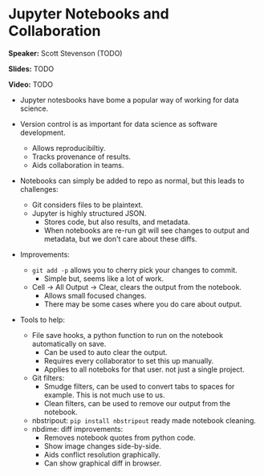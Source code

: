 # Jupyter Notebooks and Collaboration

**Speaker:** Scott Stevenson (TODO)

**Slides:** TODO

**Video:** TODO


- Jupyter notesbooks have bome a popular way of working for data science.

- Version control is as important for data science as software development.
  - Allows reproducibiltiy.
  - Tracks provenance of results.
  - Aids collaboration in teams.
  
- Notebooks can simply be added to repo as normal, but this leads to
  challenges:
  - Git considers files to be plaintext.
  - Jupyter is highly structured JSON.
    - Stores code, but also results, and metadata.
    - When notebooks are re-run git will see changes to output and metadata,
      but we don't care about these diffs.

- Improvements:
  - `git add -p` allows you to cherry pick your changes to commit.
    - Simple but, seems like a lot of work.
  - Cell -> All Output -> Clear, clears the output from the notebook.
    - Allows small focused changes.
    - There may be some cases where you do care about output.

- Tools to help:
  - File save hooks, a python function to run on the notebook automatically
    on save.
    - Can be used to auto clear the output.
    - Requires every collaborator to set this up manually.
    - Applies to all noteboks for that user. not just a single project.
  - Git filters:
    - Smudge filters, can be used to convert tabs to spaces for example.
      This is not much use to us.
    - Clean filters, can be used to remove our output from the notebook.
  - nbstripout: `pip install nbstripout` ready made notebook cleaning.
  - nbdime: diff improvements:
    - Removes notebook quotes from python code.
    - Show image changes side-by-side.
    - Aids conflict resolution graphically.
    - Can show graphical diff in browser.
    
